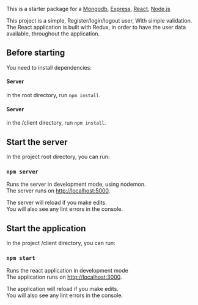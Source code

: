This is a starter package for a [Mongodb](https://www.mongodb.com), [Express](https://expressjs.com), [React](https://reactjs.org), [Node.js](https://nodejs.org/en/)

This project is a simple, Register/login/logout user, With simple validation. The React application is built with Redux, in order to have the user data available, throughout the application.

## Before starting

You need to install dependencies:

#### Server

in the root directory, run `npm install`.

#### Server

in the /client directory, run `npm install`.

## Start the server

In the project root directory, you can run:

### `npm server`

Runs the server in development mode, using nodemon.<br>
The server runs on [http://localhost:5000](http://localhost:5000).

The server will reload if you make edits.<br>
You will also see any lint errors in the console.

## Start the application

In the project /client directory, you can run:

### `npm start`

Runs the react application in development mode<br>
The application runs on [http://localhost:3000](http://localhost:3000).

The application will reload if you make edits.<br>
You will also see any lint errors in the console.
